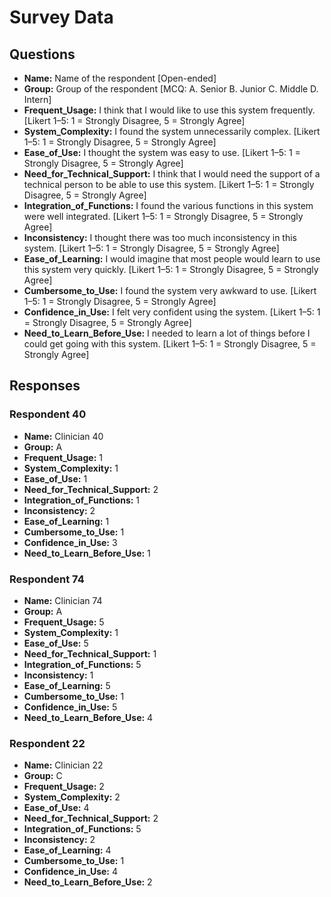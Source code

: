 # Survey Data

## Questions

- **Name:** Name of the respondent [Open-ended]
- **Group:** Group of the respondent [MCQ: A. Senior B. Junior C. Middle D. Intern]
- **Frequent_Usage:** I think that I would like to use this system frequently. [Likert 1–5: 1 = Strongly Disagree, 5 = Strongly Agree]
- **System_Complexity:** I found the system unnecessarily complex. [Likert 1–5: 1 = Strongly Disagree, 5 = Strongly Agree]
- **Ease_of_Use:** I thought the system was easy to use. [Likert 1–5: 1 = Strongly Disagree, 5 = Strongly Agree]
- **Need_for_Technical_Support:** I think that I would need the support of a technical person to be able to use this system. [Likert 1–5: 1 = Strongly Disagree, 5 = Strongly Agree]
- **Integration_of_Functions:** I found the various functions in this system were well integrated. [Likert 1–5: 1 = Strongly Disagree, 5 = Strongly Agree]
- **Inconsistency:** I thought there was too much inconsistency in this system. [Likert 1–5: 1 = Strongly Disagree, 5 = Strongly Agree]
- **Ease_of_Learning:** I would imagine that most people would learn to use this system very quickly. [Likert 1–5: 1 = Strongly Disagree, 5 = Strongly Agree]
- **Cumbersome_to_Use:** I found the system very awkward to use. [Likert 1–5: 1 = Strongly Disagree, 5 = Strongly Agree]
- **Confidence_in_Use:** I felt very confident using the system. [Likert 1–5: 1 = Strongly Disagree, 5 = Strongly Agree]
- **Need_to_Learn_Before_Use:** I needed to learn a lot of things before I could get going with this system. [Likert 1–5: 1 = Strongly Disagree, 5 = Strongly Agree]

## Responses

### Respondent 40

- **Name:** Clinician 40
- **Group:** A
- **Frequent_Usage:** 1
- **System_Complexity:** 1
- **Ease_of_Use:** 1
- **Need_for_Technical_Support:** 2
- **Integration_of_Functions:** 1
- **Inconsistency:** 2
- **Ease_of_Learning:** 1
- **Cumbersome_to_Use:** 1
- **Confidence_in_Use:** 3
- **Need_to_Learn_Before_Use:** 1

### Respondent 74

- **Name:** Clinician 74
- **Group:** A
- **Frequent_Usage:** 5
- **System_Complexity:** 1
- **Ease_of_Use:** 5
- **Need_for_Technical_Support:** 1
- **Integration_of_Functions:** 5
- **Inconsistency:** 1
- **Ease_of_Learning:** 5
- **Cumbersome_to_Use:** 1
- **Confidence_in_Use:** 5
- **Need_to_Learn_Before_Use:** 4

### Respondent 22

- **Name:** Clinician 22
- **Group:** C
- **Frequent_Usage:** 2
- **System_Complexity:** 2
- **Ease_of_Use:** 4
- **Need_for_Technical_Support:** 2
- **Integration_of_Functions:** 5
- **Inconsistency:** 2
- **Ease_of_Learning:** 4
- **Cumbersome_to_Use:** 1
- **Confidence_in_Use:** 4
- **Need_to_Learn_Before_Use:** 2

